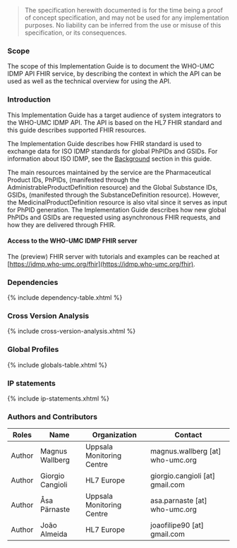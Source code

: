 
  <blockquote class="stu-note">
    <p>The specification herewith documented is for the time being a proof of concept specification, and may not be used for any implementation purposes. 
    No liability can be inferred from the use or misuse of this specification, or its consequences.</p>
  </blockquote>

### Scope

The scope of this Implementation Guide is to document the WHO-UMC IDMP API FHIR service, by describing the context in which the API can be used as well as the technical overview for using the API. 

### Introduction

This Implementation Guide has a target audience of system integrators to the WHO-UMC IDMP API. The API is based on the HL7 FHIR standard and this guide describes supported FHIR resources.

The Implementation Guide describes how FHIR standard is used to exchange data for ISO IDMP standards for global PhPIDs and GSIDs. For information about ISO IDMP, see the [Background](background.html) section in this guide. 

The main resources maintained by the service are the Pharmaceutical Product IDs, PhPIDs, (manifested through the AdministrableProductDefinition resource) and the Global Substance IDs, GSIDs, (manifested through the SubstanceDefinition resource). However, the MedicinalProductDefinition resource is also vital since it serves as input for PhPID generation. 
The Implementation Guide describes how new global PhPIDs and GSIDs are requested using asynchronous FHIR requests, and how they are delivered through FHIR.

#### Access to the WHO-UMC IDMP FHIR server
The (preview) FHIR server with tutorials and examples can be reached at [https://idmp.who-umc.org/fhir](https://idmp.who-umc.org/fhir)</a>. 

### Dependencies

{% include dependency-table.xhtml %}


### Cross Version Analysis

{% include cross-version-analysis.xhtml %}

### Global Profiles

{% include globals-table.xhtml %}

### IP statements

{% include ip-statements.xhtml %}


### Authors and Contributors

<table>
<thead>
<tr class="header">
<th>Roles</th>
<th>Name</th>
<th>Organization</th>
<th>Contact</th>
</tr>
</thead>
<tbody>
<tr class="odd">
<td>Author</td>
<td>Magnus Wallberg</td>
<td>Uppsala Monitoring Centre</td>
<td>magnus.wallberg [at] who-umc.org</td>
</tr><tr class="even">
<td>Author</td>
<td>Giorgio Cangioli</td>
<td>HL7 Europe</td>
<td>giorgio.cangioli [at] gmail.com</td>
</tr><tr class="odd">
<td>Author</td>
<td>Åsa Pärnaste</td>
<td>Uppsala Monitoring Centre</td>
<td>asa.parnaste [at] who-umc.org</td>
</tr><tr class="even">
<td>Author</td>
<td>João Almeida</td>
<td>HL7 Europe</td>
<td>joaofilipe90 [at] gmail.com</td>
</tr></tbody>
</table>
